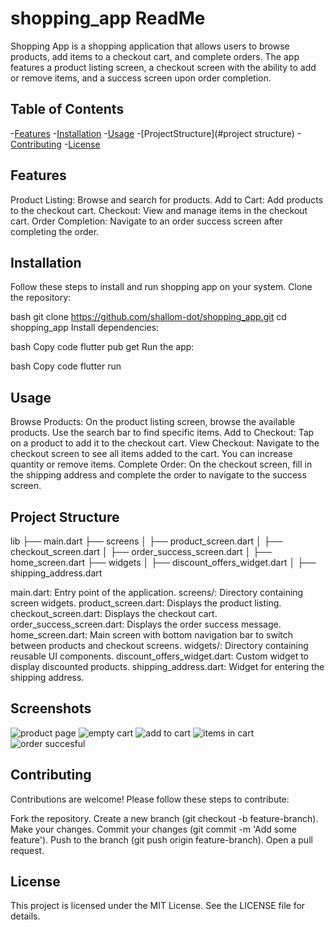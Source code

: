 # shopping_app ReadMe

Shopping App is a shopping application that allows users to browse products, add items to a checkout cart, and complete orders. The app features a product listing screen, a checkout screen with the ability to add or remove items, and a success screen upon order completion.

## Table of Contents
-[Features](#features)
-[Installation](#installation)
-[Usage](#usage)
-[ProjectStructure](#project structure)
-[Contributing](#configuration)
-[License](#license)

## Features
Product Listing: Browse and search for products.
Add to Cart: Add products to the checkout cart.
Checkout: View and manage items in the checkout cart.
Order Completion: Navigate to an order success screen after completing the order.

## Installation
Follow these steps to install and run shopping app on your system.
Clone the repository:

bash
git clone https://github.com/shallom-dot/shopping_app.git
cd shopping_app
Install dependencies:

bash
Copy code
flutter pub get
Run the app:

bash
Copy code
flutter run

## Usage
Browse Products: On the product listing screen, browse the available products. Use the search bar to find specific items.
Add to Checkout: Tap on a product to add it to the checkout cart.
View Checkout: Navigate to the checkout screen to see all items added to the cart. You can increase quantity or remove items.
Complete Order: On the checkout screen, fill in the shipping address and complete the order to navigate to the success screen.

## Project Structure
lib
├── main.dart
├── screens
│   ├── product_screen.dart
│   ├── checkout_screen.dart
│   ├── order_success_screen.dart
│   ├── home_screen.dart
├── widgets
│   ├── discount_offers_widget.dart
│   ├── shipping_address.dart

main.dart: Entry point of the application.
screens/: Directory containing screen widgets.
product_screen.dart: Displays the product listing.
checkout_screen.dart: Displays the checkout cart.
order_success_screen.dart: Displays the order success message.
home_screen.dart: Main screen with bottom navigation bar to switch between products and checkout screens.
widgets/: Directory containing reusable UI components.
discount_offers_widget.dart: Custom widget to display discounted products.
shipping_address.dart: Widget for entering the shipping address.

## Screenshots
![product page](assets/images/Screenshot_1719953388.png)
![empty cart](assets/images/Screenshot_1719953395.png)
![add to cart](assets/images/Screenshot_1719953401.png)
![items in cart](assets/images/Screenshot_1719953420.png)
![order succesful](assets/images/Screenshot_1719953427.png)




## Contributing
Contributions are welcome! Please follow these steps to contribute:

Fork the repository.
Create a new branch (git checkout -b feature-branch).
Make your changes.
Commit your changes (git commit -m 'Add some feature').
Push to the branch (git push origin feature-branch).
Open a pull request.
## License
This project is licensed under the MIT License. See the LICENSE file for details.



